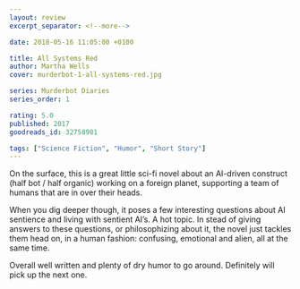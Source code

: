 ```yaml
---
layout: review
excerpt_separator: <!--more-->

date: 2018-05-16 11:05:00 +0100

title: All Systems Red
author: Martha Wells
cover: murderbot-1-all-systems-red.jpg

series: Murderbot Diaries
series_order: 1

rating: 5.0
published: 2017
goodreads_id: 32758901

tags: ["Science Fiction", "Humor", "Short Story"]
---
```


On the surface, this is a great little sci-fi novel about an AI-driven construct (half bot / half organic) working on a foreign planet, supporting a team of humans that are in over their heads.

<!--more-->

When you dig deeper though, it poses a few interesting questions about AI sentience and living with sentient AI’s. A hot topic. In stead of giving answers to these questions, or philosophizing about it, the novel just tackles them head on, in a human fashion: confusing, emotional and alien, all at the same time.

Overall well written and plenty of dry humor to go around. Definitely will pick up the next one.

